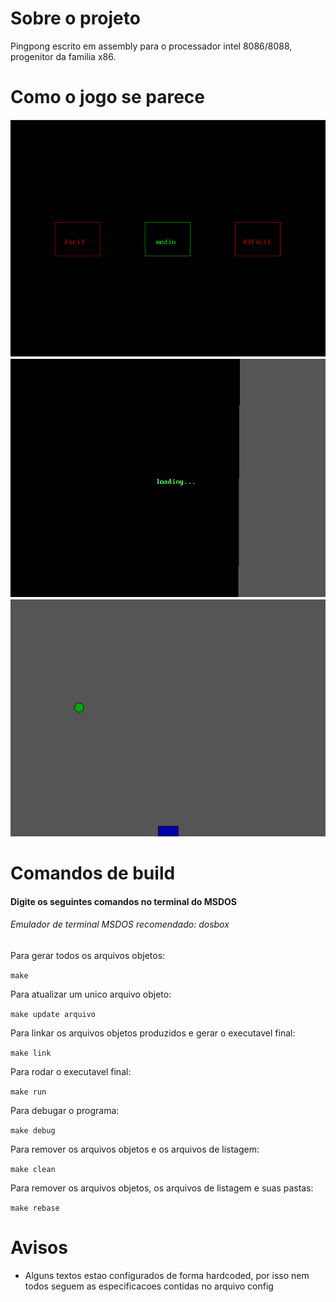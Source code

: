 # Sobre o projeto
Pingpong escrito em assembly para o processador intel 8086/8088, progenitor da familia x86.

# Como o jogo se parece
<div>
<p align="center">
<img src="/ASSETS/menu.png" alt="Menu Inicial">
<img src="/ASSETS/loading-screen.png" alt="Tela de carregamento">
<img src="/ASSETS/gameplay.png" alt="Jogo">
</p>
</div>

# Comandos de build
#### Digite os seguintes comandos no terminal do MSDOS
###### Emulador de terminal MSDOS recomendado: dosbox

Para gerar todos os arquivos objetos:

`make`

Para atualizar um unico arquivo objeto:

`make update arquivo`

Para linkar os arquivos objetos produzidos e gerar o executavel final:

`make link`

Para rodar o executavel final:

`make run`

Para debugar o programa:

`make debug`

Para remover os arquivos objetos e os arquivos de listagem:

`make clean`

Para remover os arquivos objetos, os arquivos de listagem e suas pastas:

`make rebase`

# Avisos
- Alguns textos estao configurados de forma hardcoded, por isso nem todos seguem as especificacoes contidas no arquivo config
